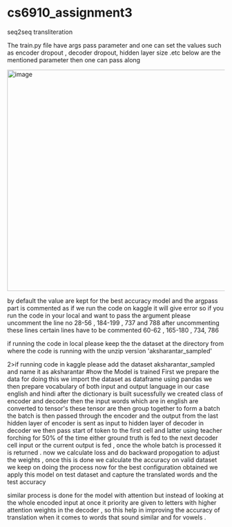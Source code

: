 # cs6910_assignment3
seq2seq transliteration

The train.py file have args pass parameter and one can set the values such as encoder dropout , decoder dropout, hidden layer size .etc below are the mentioned parameter then one can pass along 


<img width="512" alt="image" src="https://github.com/Bhaveshsingh9999/cs6910_assignment3/assets/110417684/773a6dc5-bae0-45ba-9c20-b1fe35ffafe4">

by default the value are kept for the best accuracy model and the argpass part is commented as if we run the code on kaggle it will give error so if you run the code in your local and want to pass the argument please uncomment the line no 28-56   , 184-199 , 737 and 788 after uncommenting these lines certain lines have to be commented
60-62 , 165-180 , 734, 786 


if running the code in local please keep the the dataset at the directory from where the code is running with the unzip version 'aksharantar_sampled'



2>if running code in kaggle please add the dataset aksharantar_sampled and name it as aksharantar 
#how the Model is trained 
First we prepare the data for doing this we import the dataset as dataframe using pandas 
we then prepare vocabulary of both input and output language in our case english and hindi
after the dictionary is built sucessfully we created class of encoder and decoder 
then the input words which are in english are converted to tensor's these tensor are then group together to form a batch 
the batch is then passed through the encoder and the output from the last hidden layer of encoder is sent as input to hidden layer of decoder 
in decoder we then pass start of token to the first cell and latter using teacher forching for 50% of the time either ground truth is fed to the next decoder cell input or the current output is fed , once the whole batch is processed it is returned .
now we calculate loss and do backward propogation to adjust the weights , once this is done we calculate the accuracy on valid dataset we keep on doing the process 
now for the best configuration obtained we apply this model on test dataset and capture the translated words and the test accuracy 

similar process is done for the model with attention but instead of looking at the whole encoded input at once it priority are given to letters with higher attention 
weights in the decoder , so this help in improving the accuracy of translation when it comes to words that sound similar and for vowels .






